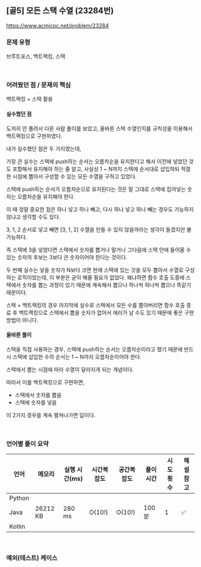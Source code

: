 ## [골5] 모든 스택 수열 (23284번)

https://www.acmicpc.net/problem/23284

### 문제 유형

브루트포스, 백트랙킹, 스택

<br>

### 어려웠던 점 / 문제의 핵심

백트랙킹 + 스택 활용

#### 실수했던 점

도저히 안 풀려서 다른 사람 풀이를 보았고, 올바른 스택 수열인지를 규칙성을 이용해서 백트랙킹으로 구현하였다.

내가 실수했던 점은 두 가지였는데,

가장 큰 실수는 스택에 push하는 순서는 오름차순을 유지한다고 해서 이전에 넣었던 것도 포함해서 유지해야 하는 줄 알고, 사실상 1 ~ N까지 스택에 순서대로 삽입하되 적절한 시점에 뽑아서 구성할 수 있는 모든 수열을 구하고 있었다.

스택에 push하는 순서가 오름차순으로 유지된다는 것은 말 그대로 스택에 집어넣는 숫자는 오름차순을 유지해야 한다.

이 때 정말 중요한 점은 하나 넣고 하나 빼고, 다시 하나 넣고 하나 빼는 경우도 가능하지 않냐고 생각할 수도 있다.

3, 1, 2 순서로 넣고 빼면 [3, 1, 2] 수열을 만들 수 있지 않을까라는 생각이 들겠지만 불가능하다.

즉 스택에 3을 넣었다면 스택에서 숫자를 뽑거나 말거나 그다음에 스택 안에 들어올 수 있는 숫자의 후보는 3보다 큰 숫자이어야 한다는 것이다.

두 번째 실수는 넣을 숫자가 N보다 크면 현재 스택에 있는 것을 모두 뽑아서 수열로 구성하는 로직이었는데, 이 부분은 굳이 해줄 필요가 없었다. 왜냐하면 함수 호출 도중에 스택에서 숫자를 뽑는 과정이 있기 때문에 계속해서 뽑으나 하나씩 하나씩 뽑으나 똑같기 때문이다.

스택 + 백트랙킹의 경우 마지막에 실수로 스택에서 모든 수를 뽑아버리면 함수 호출 종료 후 백트랙킹으로 스택에서 뽑을 숫자가 없어서 에러가 날 수도 있기 때문에 좋은 구현 방법이 아니다.

#### 올바른 풀이

스택을 직접 사용하는 경우, 스택에 push하는 순서는 오름차순이라고 했기 때문에 반드시 스택에  삽입한 수의 순서는 1 ~ N까지 오름차순이어야 한다.

스택에서 뽑는 시점에 따라 수열이 달라지게 되는 개념이다.

따라서 이를 백트랙킹으로 구현하면,

- 스택에서 숫자를 뽑음
- 스택에 숫자를 넣음

이 2가지 경우를 계속 펼쳐나가면 답이다.

<br>

### 언어별 풀이 요약

| 언어   | 메모리   | 실행 시간(ms) | 시간복잡도 | 공간복잡도 | 풀이 시간 | 시도 횟수 | 해설 참고          |
| ------ | -------- | ------------- | ---------- | ---------- | --------- | --------- | ------------------ |
| Python |          |               |            |            |           |           |                    |
| Java   | 26212 KB | 280 ms        | O(10!)     | O(10!)     | 100분     | 1         | :white_check_mark: |
| Kotlin |          |               |            |            |           |           |                    |

<br>

### 예외(테스트) 케이스

```
```

